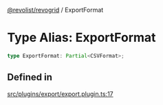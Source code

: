 [@revolist/revogrid](README.md) / ExportFormat

# Type Alias: ExportFormat

```ts
type ExportFormat: Partial<CSVFormat>;
```

## Defined in

[src/plugins/export/export.plugin.ts:17](https://github.com/revolist/revogrid/blob/11c1e89888ac9588cc703e312811b4cdaf67f0fb/src/plugins/export/export.plugin.ts#L17)
